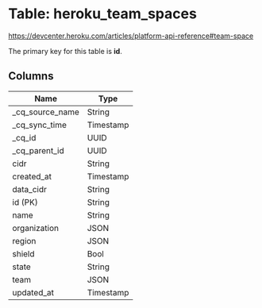 # Table: heroku_team_spaces

https://devcenter.heroku.com/articles/platform-api-reference#team-space

The primary key for this table is **id**.


## Columns
| Name          | Type          |
| ------------- | ------------- |
|_cq_source_name|String|
|_cq_sync_time|Timestamp|
|_cq_id|UUID|
|_cq_parent_id|UUID|
|cidr|String|
|created_at|Timestamp|
|data_cidr|String|
|id (PK)|String|
|name|String|
|organization|JSON|
|region|JSON|
|shield|Bool|
|state|String|
|team|JSON|
|updated_at|Timestamp|